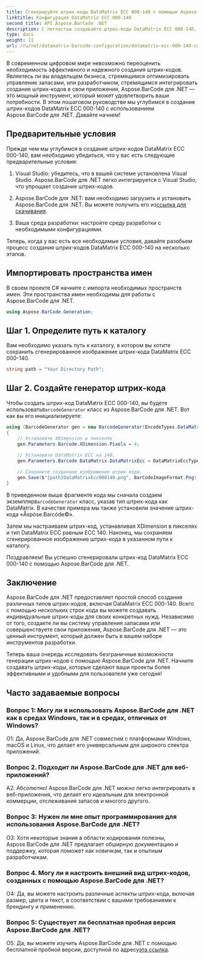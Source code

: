 ```yaml
---
title: Сгенерируйте штрих-коды DataMatrix ECC 000-140 с помощью Aspose.BarCode для .NET
linktitle: Конфигурация DataMatrix ECC 000-140
second_title: API Aspose.BarCode .NET
description: С легкостью создавайте штрих-коды DataMatrix ECC 000-140, используя Aspose.BarCode для .NET. Повысьте эффективность управления запасами и многое другое.
type: docs
weight: 11
url: /ru/net/datamatrix-barcode-configuration/datamatrix-ecc-000-140-configuration/
---
```

В современном цифровом мире невозможно переоценить необходимость эффективного и надежного создания штрих-кодов. Являетесь ли вы владельцем бизнеса, стремящимся оптимизировать управление запасами, или разработчиком, стремящимся интегрировать создание штрих-кодов в свои приложения, Aspose.BarCode для .NET — это мощный инструмент, который может удовлетворить ваши потребности. В этом пошаговом руководстве мы углубимся в создание штрих-кодов DataMatrix ECC 000-140 с использованием Aspose.BarCode для .NET. Давайте начнем!

## Предварительные условия

Прежде чем мы углубимся в создание штрих-кодов DataMatrix ECC 000-140, вам необходимо убедиться, что у вас есть следующие предварительные условия:

1. Visual Studio: убедитесь, что в вашей системе установлена Visual Studio. Aspose.BarCode для .NET легко интегрируется с Visual Studio, что упрощает создание штрих-кодов.

2.  Aspose.BarCode для .NET: вам необходимо загрузить и установить Aspose.BarCode для .NET. Вы можете получить его из[ссылка для скачивания](https://releases.aspose.com/barcode/net/).

3. Ваша среда разработки: настройте среду разработки с необходимыми конфигурациями.

Теперь, когда у вас есть все необходимые условия, давайте разобьем процесс создания штрих-кодов DataMatrix ECC 000-140 на несколько этапов.

## Импортировать пространства имен

В своем проекте C# начните с импорта необходимых пространств имен. Эти пространства имен необходимы для работы с Aspose.BarCode для .NET.

```csharp
using Aspose.BarCode.Generation;
```

## Шаг 1. Определите путь к каталогу

Вам необходимо указать путь к каталогу, в котором вы хотите сохранить сгенерированное изображение штрих-кода DataMatrix ECC 000-140.

```csharp
string path = "Your Directory Path";
```

## Шаг 2. Создайте генератор штрих-кода

 Чтобы создать штрих-код DataMatrix ECC 000-140, вы будете использовать`BarcodeGenerator` класс из Aspose.BarCode для .NET. Вот как вы его инициализируете:

```csharp
using (BarcodeGenerator gen = new BarcodeGenerator(EncodeTypes.DataMatrix, "Åspóse.Barcóde©"))
{
    // Установите XDimension в пикселях
    gen.Parameters.Barcode.XDimension.Pixels = 4;
    
    // Установите DataMatrix ECC на 140.
    gen.Parameters.Barcode.DataMatrix.DataMatrixEcc = DataMatrixEccType.Ecc140;

    // Сохраните созданное изображение штрих-кода.
    gen.Save($"{path}DataMatrixEcc000140.png", BarCodeImageFormat.Png);
}
```

 В приведенном выше фрагменте кода мы сначала создаем экземпляр`BarcodeGenerator` класс, указав тип штрих-кода как DataMatrix. В качестве примера мы также установили значение штрих-кода «Åspóse.Barcóde©».

Затем мы настраиваем штрих-код, устанавливая XDimension в пикселях и тип DataMatrix ECC равным ECC 140. Наконец, мы сохраняем сгенерированное изображение штрих-кода в указанном пути к каталогу.

Поздравляем! Вы успешно сгенерировали штрих-код DataMatrix ECC 000-140 с помощью Aspose.BarCode для .NET.

## Заключение

Aspose.BarCode для .NET предоставляет простой способ создания различных типов штрих-кодов, включая DataMatrix ECC 000-140. Всего с помощью нескольких строк кода вы можете создавать индивидуальные штрих-коды для своих конкретных нужд. Независимо от того, создаете ли вы систему управления запасами или совершенствуете свои приложения, Aspose.BarCode для .NET — это ценный инструмент, который должен быть в вашем наборе инструментов разработки.

Теперь ваша очередь исследовать безграничные возможности генерации штрих-кодов с помощью Aspose.BarCode для .NET. Начните создавать штрих-коды, которые сделают ваши проекты более эффективными и удобными для пользователя уже сегодня!

## Часто задаваемые вопросы

### Вопрос 1: Могу ли я использовать Aspose.BarCode для .NET как в средах Windows, так и в средах, отличных от Windows?

О1: Да, Aspose.BarCode для .NET совместим с платформами Windows, macOS и Linux, что делает его универсальным для широкого спектра приложений.

### Вопрос 2. Подходит ли Aspose.BarCode для .NET для веб-приложений?

А2: Абсолютно! Aspose.BarCode для .NET можно легко интегрировать в веб-приложения, что делает его идеальным для электронной коммерции, отслеживания запасов и многого другого.

### Вопрос 3: Нужен ли мне опыт программирования для использования Aspose.BarCode для .NET?

О3: Хотя некоторые знания в области кодирования полезны, Aspose.BarCode для .NET предлагает обширную документацию и поддержку, которая поможет как новичкам, так и опытным разработчикам.

### Вопрос 4. Могу ли я настроить внешний вид штрих-кодов, созданных с помощью Aspose.BarCode для .NET?

О4: Да, вы можете настроить различные аспекты штрих-кода, включая размер, цвета и текст, в соответствии с вашими требованиями к брендингу и применению.

### Вопрос 5: Существует ли бесплатная пробная версия Aspose.BarCode для .NET?

 О5: Да, вы можете изучить Aspose.BarCode для .NET с помощью бесплатной пробной версии, доступной по адресу[эта ссылка](https://releases.aspose.com/).